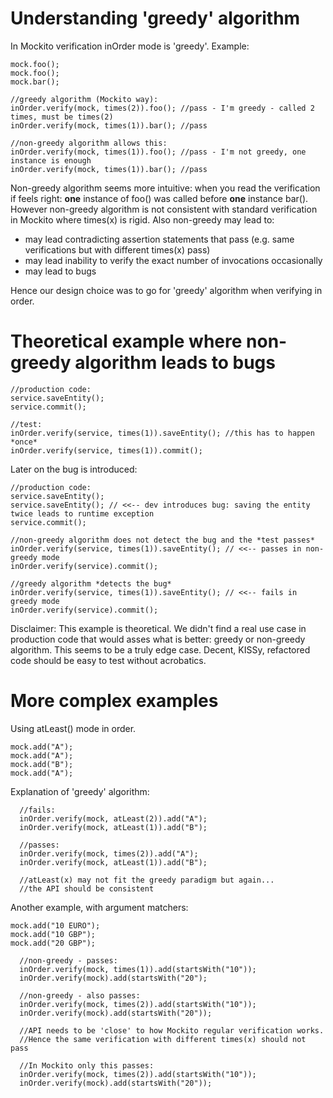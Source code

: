 # Understanding 'greedy' algorithm #
In Mockito verification inOrder mode is 'greedy'. Example:

```
mock.foo();
mock.foo();
mock.bar();
```

```
//greedy algorithm (Mockito way):
inOrder.verify(mock, times(2)).foo(); //pass - I'm greedy - called 2 times, must be times(2)
inOrder.verify(mock, times(1)).bar(); //pass

//non-greedy algorithm allows this:
inOrder.verify(mock, times(1)).foo(); //pass - I'm not greedy, one instance is enough
inOrder.verify(mock, times(1)).bar(); //pass
```

Non-greedy algorithm seems more intuitive: when you read the verification if feels right: **one** instance of foo() was called before **one** instance bar(). However non-greedy algorithm is not consistent with standard verification in Mockito where times(x) is rigid. Also non-greedy may lead to:

  * may lead contradicting assertion statements that pass (e.g. same verifications but with different times(x) pass)
  * may lead inability to verify the exact number of invocations occasionally
  * may lead to bugs

Hence our design choice was to go for 'greedy' algorithm when verifying in order.

# Theoretical example where non-greedy algorithm leads to bugs #

```
//production code:
service.saveEntity();
service.commit();

//test:        
inOrder.verify(service, times(1)).saveEntity(); //this has to happen *once*
inOrder.verify(service, times(1)).commit();
```

Later on the bug is introduced:

```
//production code:
service.saveEntity();
service.saveEntity(); // <<-- dev introduces bug: saving the entity twice leads to runtime exception
service.commit();

//non-greedy algorithm does not detect the bug and the *test passes*
inOrder.verify(service, times(1)).saveEntity(); // <<-- passes in non-greedy mode
inOrder.verify(service).commit();

//greedy algorithm *detects the bug*
inOrder.verify(service, times(1)).saveEntity(); // <<-- fails in greedy mode
inOrder.verify(service).commit();
```

Disclaimer: This example is theoretical. We didn't find a real use case in production code that would asses what is better: greedy or non-greedy algorithm. This seems to be a truly edge case. Decent, KISSy, refactored code should be easy to test without acrobatics.

# More complex examples #

Using atLeast() mode in order.

```
mock.add("A");
mock.add("A");
mock.add("B");
mock.add("A");
```

Explanation of 'greedy' algorithm:

```
  //fails:
  inOrder.verify(mock, atLeast(2)).add("A");
  inOrder.verify(mock, atLeast(1)).add("B");

  //passes:
  inOrder.verify(mock, times(2)).add("A");
  inOrder.verify(mock, atLeast(1)).add("B");

  //atLeast(x) may not fit the greedy paradigm but again...
  //the API should be consistent
```

Another example, with argument matchers:

```
mock.add("10 EURO");
mock.add("10 GBP");
mock.add("20 GBP");
```

```
  //non-greedy - passes:
  inOrder.verify(mock, times(1)).add(startsWith("10"));
  inOrder.verify(mock).add(startsWith("20");

  //non-greedy - also passes:
  inOrder.verify(mock, times(2)).add(startsWith("10"));
  inOrder.verify(mock).add(startsWith("20"));

  //API needs to be 'close' to how Mockito regular verification works.
  //Hence the same verification with different times(x) should not pass
```

```
  //In Mockito only this passes:
  inOrder.verify(mock, times(2)).add(startsWith("10"));
  inOrder.verify(mock).add(startsWith("20"));
```